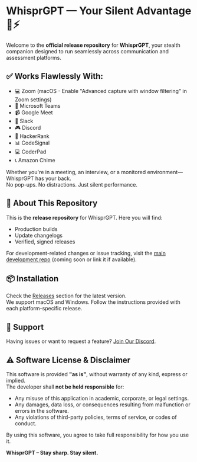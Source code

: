 # WhisprGPT — Your Silent Advantage 🤫⚡

Welcome to the **official release repository** for **WhisprGPT**, your stealth companion designed to run seamlessly across communication and assessment platforms.

## ✅ Works Flawlessly With:

- 💻 Zoom (macOS - Enable "Advanced capture with window filtering" in Zoom settings)
- 💬 Microsoft Teams  
- 📹 Google Meet  
- 💼 Slack  
- 🎮 Discord  
- 🧠 HackerRank  
- 📊 CodeSignal  
- 💻 CoderPad  
- 📞 Amazon Chime  

Whether you're in a meeting, an interview, or a monitored environment—WhisprGPT has your back.  
No pop-ups. No distractions. Just silent performance.

## 🚀 About This Repository

This is the **release repository** for WhisprGPT. Here you will find:

- Production builds
- Update changelogs
- Verified, signed releases

For development-related changes or issue tracking, visit the [main development repo](#) (coming soon or link it if available).


## 📦 Installation

Check the [Releases](https://github.com/whisprgpt/Prod-Release/releases) section for the latest version.  
We support macOS and Windows. Follow the instructions provided with each platform-specific release.


## 📩 Support

Having issues or want to request a feature? [Join Our Discord](https://discord.gg/skaWNVEhMd).


## ⚠️ Software License & Disclaimer

This software is provided **"as is"**, without warranty of any kind, express or implied.  
The developer shall **not be held responsible** for:

- Any misuse of this application in academic, corporate, or legal settings.  
- Any damages, data loss, or consequences resulting from malfunction or errors in the software.  
- Any violations of third-party policies, terms of service, or codes of conduct.

By using this software, you agree to take full responsibility for how you use it.


**WhisprGPT – Stay sharp. Stay silent.**

